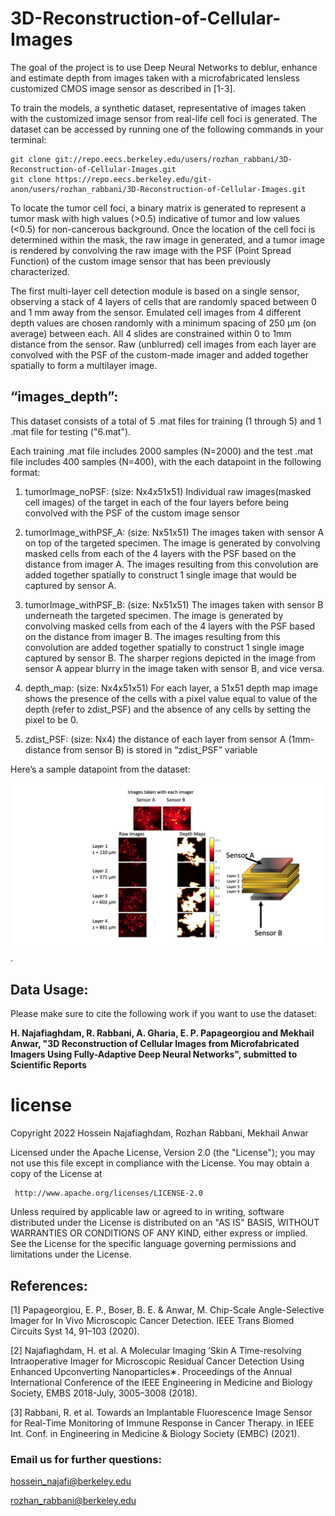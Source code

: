 # 3D-Reconstruction-of-Cellular-Images
The goal of the project is to use Deep Neural Networks to deblur, enhance and estimate depth from images taken with a microfabricated lensless customized CMOS image sensor as described in [1-3].

To train the models, a synthetic dataset, representative of images taken with the customized image sensor from real-life cell foci is generated. The dataset can be accessed by running one of the following commands in your terminal:

```
git clone git://repo.eecs.berkeley.edu/users/rozhan_rabbani/3D-Reconstruction-of-Cellular-Images.git
git clone https://repo.eecs.berkeley.edu/git-anon/users/rozhan_rabbani/3D-Reconstruction-of-Cellular-Images.git
```

To locate the tumor cell foci, a binary matrix is generated to represent a tumor mask with high values (>0.5) indicative of tumor and low values (<0.5) for non-cancerous background. Once the location of the cell foci is determined within the mask, the raw image in generated, and a tumor image is rendered by convolving the raw image with the PSF (Point Spread Function) of the custom image sensor that has been previously characterized.

The first multi-layer cell detection module is based on a single sensor, observing a stack of 4 layers of cells that are randomly spaced between 0 and 1 mm away from the sensor.
Emulated cell images from 4 different depth values are chosen randomly with a minimum spacing of 250 µm (on average) between each. All 4 slides are constrained within 0 to 1mm distance from the sensor. Raw (unblurred) cell images from each layer are convolved with the PSF of the custom-made imager and added together spatially to form a multilayer image. 

## “images_depth”:

This dataset consists of a total of 5 .mat files for training (1 through 5) and 1 .mat file for testing ("6.mat").

Each training .mat file includes 2000 samples (N=2000) and the test .mat file includes 400 samples (N=400), with the each datapoint in the following format:
1.	tumorImage_noPSF: (size: Nx4x51x51)
Individual raw images(masked cell images) of the target in each of the four layers before being convolved with the PSF of the custom image sensor

2.	tumorImage_withPSF_A: (size: Nx51x51)
The images taken with sensor A on top of the targeted specimen. The image is generated by convolving masked cells from each of the 4 layers with the PSF based on the distance from imager A.  The images resulting from this convolution are added together spatially to construct 1 single image that would be captured by sensor A.

3.	tumorImage_withPSF_B: (size: Nx51x51)
The images taken with sensor B underneath the targeted specimen. The image is generated by convolving masked cells from each of the 4 layers with the PSF based on the distance from imager B.  The images resulting from this convolution are added together spatially to construct 1 single image captured by sensor B. The sharper regions depicted in the image from sensor A appear blurry in the image taken with sensor B, and vice versa. 

4.	depth_map: (size: Nx4x51x51)
For each layer, a 51x51 depth map image shows the presence of the cells with a pixel value equal to value of the depth (refer to zdist_PSF) and the absence of any cells by setting the pixel to be 0.

5.	zdist_PSF: (size: Nx4)
the distance of each layer from sensor A (1mm-distance from sensor B) is stored in “zdist_PSF” variable

Here’s a sample datapoint from the dataset:
<div style="text-align:center"><img src="sample.png" /></div>.


## Data Usage:
Please make sure to cite the following work if you want to use the dataset:

**H. Najafiaghdam, R. Rabbani, A. Gharia, E. P. Papageorgiou and Mekhail Anwar, "3D Reconstruction of Cellular Images from Microfabricated Imagers Using Fully-Adaptive Deep Neural Networks", submitted to Scientific Reports**


# license

  Copyright 2022 Hossein Najafiaghdam, Rozhan Rabbani, Mekhail Anwar

   Licensed under the Apache License, Version 2.0 (the "License");
   you may not use this file except in compliance with the License.
   You may obtain a copy of the License at

     http://www.apache.org/licenses/LICENSE-2.0

   Unless required by applicable law or agreed to in writing, software
   distributed under the License is distributed on an "AS IS" BASIS,
   WITHOUT WARRANTIES OR CONDITIONS OF ANY KIND, either express or implied.
   See the License for the specific language governing permissions and
   limitations under the License.



 
## References:

[1] 	Papageorgiou, E. P., Boser, B. E. & Anwar, M. Chip-Scale Angle-Selective Imager for In Vivo Microscopic Cancer Detection. IEEE Trans Biomed Circuits Syst 14, 91–103 (2020).

[2] 	Najafiaghdam, H. et al. A Molecular Imaging ’Skin A Time-resolving Intraoperative Imager for Microscopic Residual Cancer Detection Using Enhanced Upconverting Nanoparticles∗. Proceedings of the Annual International Conference of the IEEE Engineering in Medicine and Biology Society, EMBS 2018-July, 3005–3008 (2018).

[3]	Rabbani, R. et al. Towards an Implantable Fluorescence Image Sensor for Real-Time Monitoring of Immune Response in Cancer Therapy. in IEEE Int. Conf. in Engineering in Medicine & Biology Society (EMBC) (2021).


### Email us for further questions:

[hossein_najafi@berkeley.edu](mailto:hossein_najafi@berkeley.edu)

[rozhan_rabbani@berkeley.edu](mailto:rozhan_rabbani@berkeley.edu)

